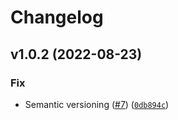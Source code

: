 # Changelog

<!--next-version-placeholder-->

## v1.0.2 (2022-08-23)
### Fix
* Semantic versioning ([#7](https://github.com/vigenere23/modupipe/issues/7)) ([`0db894c`](https://github.com/vigenere23/modupipe/commit/0db894cdf9586dcd5b0cdc295260ab5f7389594a))
